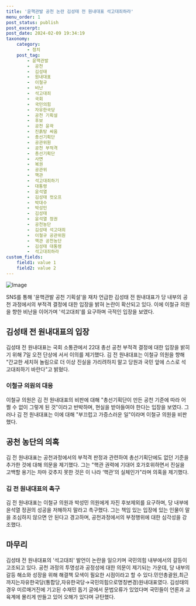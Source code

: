 ```yaml
---
title: '윤핵관발 공천 논란 김성태 전 원내대표 석고대죄하라'
menu_order: 1
post_status: publish
post_excerpt: 
post_date: 2024-02-09 19:34:19
taxonomy:
    category:
        - 정치
    post_tag:
        - 윤핵관발
        -  공천
        -  김성태
        -  원내대표
        -  이철규
        -  비난
        -  석고대죄
        -  국회
        -  국민의힘
        -  자유한국당
        -  공천 기획설
        -  후보
        -  공천 윤곽
        -  진흙탕 싸움
        -  총선기획단
        -  공관위원
        -  공천 부적격
        -  총선기획단
        -  사면
        -  복권
        -  공관위
        -  핵관
        -  석고대죄하기
        -  대통령
        -  윤석열
        -  김성태 컷오프
        -  박대수
        -  박성민
        -  김성태
        -  윤석열 정권
        -  공천농단
        -  김성태 석고대죄
        -  이철규 공관위원
        -  핵관 공천농단
        -  김성태 대통령
        -  석고대죄하라
custom_fields:
    field1: value 1
    field2: value 2
---
```


![Image](https://imgnews.pstatic.net/image/011/2024/02/09/0004298111_001_20240209153903424.jpg?type=w647)

SNS를 통해 '윤핵관발 공천 기획설'을 재차 언급한 김성태 전 원내대표가 당 내부의 공천 과정에서의 부적격 결정에 대한 입장을 밝혀 논란이 확산되고 있다. 이에 이철규 의원을 향한 비난을 이어가며 '석고대죄'를 요구하며 극적인 입장을 보였다.
## 김성태 전 원내대표의 입장
김성태 전 원내대표는 국회 소통관에서 22대 총선 공천 부적격 결정에 대한 입장을 밝히기 위해 7일 오전 단상에 서서 이의를 제기했다. 김 전 원내대표는 이철규 의원을 향해 "간교한 세치혀 놀림으로 더 이상 진실을 가리려하지 말고 당원과 국민 앞에 스스로 석고대죄하기 바란다"고 밝혔다.
### 이철규 의원의 대응
이철규 의원은 김 전 원내대표의 비판에 대해 "총선기획단이 만든 공천 기준에 따라 어쩔 수 없이 그렇게 된 것"이라고 반박하며, 현실을 받아들여야 한다는 입장을 보였다. 그러나 김 전 원내대표는 이에 대해 "부끄럽고 가증스러운 일"이라며 이철규 의원을 비판했다.
## 공천 농단의 의혹
김 전 원내대표는 공천과정에서의 부적격 판정과 관련하여 총선기획단에도 없던 기준을 추가한 것에 대해 의문을 제기했다. 그는 "핵관 권력에 기대어 호가호위하면서 진실을 고백할 용기는 차마 갖추지 못한 것은 이 나라 ‘핵관’의 실체인가"라며 의혹을 제기했다.
### 김 전 원내대표의 촉구
김 전 원내대표는 이철규 의원과 박성민 의원에게 자진 후보제외를 요구하며, 당 내부에 윤석열 정권의 성공을 저해하지 말라고 촉구했다. 그는 책임 있는 입장에 있는 인물이 말을 조심하지 않으면 안 된다고 경고하며, 공천과정에서의 부정행위에 대한 심각성을 강조했다.
## 마무리
김성태 전 원내대표의 '석고대죄' 발언이 논란을 일으키며 국민의힘 내부에서의 갈등이 고조되고 있다. 공천 과정의 투명성과 공정성에 대한 의문이 제기되는 가운데, 당 내부의 갈등 해소와 성장을 위해 해결책 모색이 필요한 시점이라고 할 수 있다.민안총괄원,최근까지는자유한국당(통합당,자유한국당→국민의힘으로명칭변경)원내대표였다. 김성태의 경우 미르매거진에 기고된 수재민 돕기 글에서 문법오류가 있었다며 국민들이 언론과 교육계에 몰리게 만들고 있어 오해가 있다며 규탄했다.


